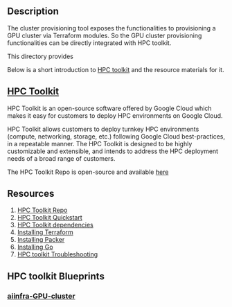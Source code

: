 ## Description

The cluster provisioning tool exposes the functionalities to provisioning a GPU
cluster via Terraform modules. So the GPU cluster provisioning functionalities can 
be directly integrated with HPC toolkit.

This directory provides 

Below is a short introduction to [HPC toolkit](https://cloud.google.com/hpc-toolkit/docs/overview) and the resource materials for it.

## [HPC Toolkit](https://cloud.google.com/hpc-toolkit/docs/overview)

HPC Toolkit is an open-source software offered by Google Cloud which makes it
easy for customers to deploy HPC environments on Google Cloud.

HPC Toolkit allows customers to deploy turnkey HPC environments (compute,
networking, storage, etc.) following Google Cloud best-practices, in a repeatable
manner. The HPC Toolkit is designed to be highly customizable and extensible,
and intends to address the HPC deployment needs of a broad range of customers.

The HPC Toolkit Repo is open-source and available [here](https://github.com/GoogleCloudPlatform/hpc-toolkit)

## Resources

1. [HPC Toolkit Repo](https://github.com/GoogleCloudPlatform/hpc-toolkit)
2. [HPC Toolkit Quickstart](https://github.com/GoogleCloudPlatform/hpc-toolkit#quickstart)
3. [HPC Toolkit dependencies](https://cloud.google.com/hpc-toolkit/docs/setup/install-dependencies)
4. [Installing Terraform](https://developer.hashicorp.com/terraform/downloads)
5. [Installing Packer](https://developer.hashicorp.com/packer/downloads)
6. [Installing Go](https://go.dev/doc/install)
7. [HPC toolkit Troubleshooting](https://github.com/GoogleCloudPlatform/hpc-toolkit#troubleshooting)

## HPC toolkit Blueprints

### [aiinfra-GPU-cluster](../hpc-toolkit-blueprint/aiinfra-gpu-cluster.yaml)